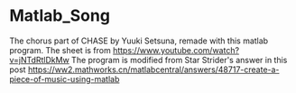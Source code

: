 # Matlab_Song

The chorus part of CHASE by Yuuki Setsuna, remade with this matlab program.
The sheet is from https://www.youtube.com/watch?v=jNTdRtlDkMw
The program is modified from Star Strider's answer in this post https://ww2.mathworks.cn/matlabcentral/answers/48717-create-a-piece-of-music-using-matlab
